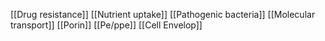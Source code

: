 [[Drug resistance]]
[[Nutrient uptake]]
[[Pathogenic bacteria]]
[[Molecular transport]]
[[Porin]]
[[Pe/ppe]]
[[Cell Envelop]]

